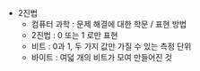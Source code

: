 * 2진법
    * 컴퓨터 과학 : 문제 해결에 대한 학문 / 표현 방법
    * 2진법 : 0 또는 1 로만 표현
    * 비트 : 0과 1, 두 가지 값만 가질 수 있는 측정 단위
    * 바이트 : 여덟 개의 비트가 모여 만들어진 것
